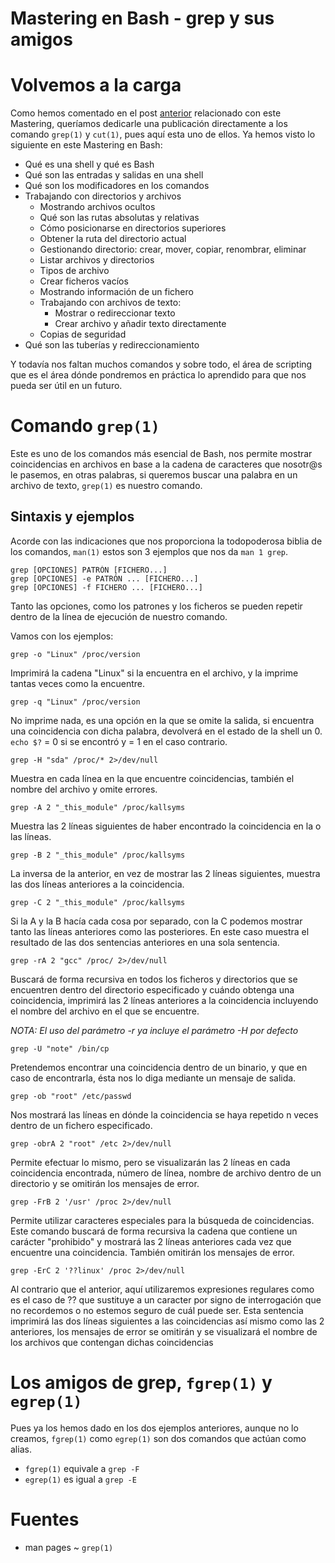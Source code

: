 # Mastering en Bash - grep y sus amigos

# Volvemos a la carga

Como hemos comentado en el post [anterior](https://echemosunbitstazo.es/blog/mastering-bash-redireccionamientos-tuberias?target=_blank) relacionado con este Mastering, queríamos dedicarle una publicación directamente a los comando `grep(1)` y `cut(1)`, pues aquí esta uno de ellos.
Ya hemos visto lo siguiente en este Mastering en Bash:
 * Qué es una shell y qué es Bash
 * Qué son las entradas y salidas en una shell
 * Qué son los modificadores en los comandos
 * Trabajando con directorios y archivos
   * Mostrando archivos ocultos
   * Qué son las rutas absolutas y relativas
   * Cómo posicionarse en directorios superiores
   * Obtener la ruta del directorio actual
   * Gestionando directorio: crear, mover, copiar, renombrar, eliminar
   * Listar archivos y directorios
   * Tipos de archivo
   * Crear ficheros vacíos
   * Mostrando información de un fichero
   * Trabajando con archivos de texto:
     * Mostrar o redireccionar texto
     * Crear archivo y añadir texto directamente
   * Copias de seguridad
* Qué son las tuberías y redireccionamiento

Y todavía nos faltan muchos comandos y sobre todo, el área de scripting que es el área dónde pondremos en práctica lo aprendido para que nos pueda ser útil en un futuro.

# Comando `grep(1)`
Este es uno de los comandos más esencial de Bash, nos permite mostrar coincidencias en archivos en base a la cadena de caracteres que nosotr@s le pasemos, en otras palabras, si queremos buscar una palabra en un archivo de texto, `grep(1)` es nuestro comando.

## Sintaxis y ejemplos
Acorde con las indicaciones que nos proporciona la todopoderosa biblia de los comandos, `man(1)` estos son 3 ejemplos que nos da `man 1 grep`. 
```
grep [OPCIONES] PATRÓN [FICHERO...]
grep [OPCIONES] -e PATRÓN ... [FICHERO...]
grep [OPCIONES] -f FICHERO ... [FICHERO...]
```

Tanto las opciones, como los patrones y los ficheros se pueden repetir dentro de la línea de ejecución de nuestro comando.

Vamos con los ejemplos:

```
grep -o "Linux" /proc/version
```

Imprimirá la cadena "Linux" si la encuentra en el archivo, y la imprime tantas veces como la encuentre.

```
grep -q "Linux" /proc/version
```
No imprime nada, es una opción en la que se omite la salida, si encuentra una coincidencia con dicha palabra, devolverá en el estado de la shell un 0.
`echo $?` = 0 si se encontró y = 1 en el caso contrario.

```
grep -H "sda" /proc/* 2>/dev/null
```
Muestra en cada línea en la que encuentre coincidencias, también el nombre del archivo y omite errores.

```
grep -A 2 "_this_module" /proc/kallsyms
```
Muestra las 2 líneas siguientes de haber encontrado la coincidencia en la o las líneas.

```
grep -B 2 "_this_module" /proc/kallsyms
```
La inversa de la anterior, en vez de mostrar las 2 líneas siguientes, muestra las dos líneas anteriores a la coincidencia.

```
grep -C 2 "_this_module" /proc/kallsyms
```
Si la A y la B hacía cada cosa por separado, con la C podemos mostrar tanto las líneas anteriores como las posteriores. En este caso muestra el resultado de las dos sentencias anteriores en una sola sentencia.

```
grep -rA 2 "gcc" /proc/ 2>/dev/null
```
Buscará de forma recursiva en todos los ficheros y directorios que se encuentren dentro del directorio especificado y cuándo obtenga una coincidencia, imprimirá las 2 líneas anteriores a la coincidencia incluyendo el nombre del archivo en el que se encuentre.

_NOTA: El uso del parámetro -r ya incluye el parámetro -H por defecto_

```
grep -U "note" /bin/cp
```
Pretendemos encontrar una coincidencia dentro de un binario, y que en caso de encontrarla, ésta nos lo diga mediante un mensaje de salida.

```
grep -ob "root" /etc/passwd
```
Nos mostrará las líneas en dónde la coincidencia se haya repetido n veces dentro de un fichero especificado.

```
grep -obrA 2 "root" /etc 2>/dev/null
```
Permite efectuar lo mismo, pero se visualizarán las 2 líneas en cada coincidencia encontrada, número de línea, nombre de archivo dentro de un directorio y se omitirán los mensajes de error.

```
grep -FrB 2 '/usr' /proc 2>/dev/null
```
Permite utilizar caracteres especiales para la búsqueda de coincidencias. Este comando buscará de forma recursiva la cadena que contiene un carácter "prohibido" y mostrará las 2 líneas anteriores cada vez que encuentre una coincidencia. También omitirán los mensajes de error.

```
grep -ErC 2 '??linux' /proc 2>/dev/null
```
Al contrario que el anterior, aquí utilizaremos expresiones regulares como es el caso de ?? que sustituye a un caracter por signo de interrogación que no recordemos o no estemos seguro de cuál puede ser. Esta sentencia imprimirá las dos líneas siguientes a las coincidencias así mismo como las 2 anteriores, los mensajes de error se omitirán y se visualizará el nombre de los archivos que contengan dichas coincidencias

# Los amigos de grep, `fgrep(1)` y `egrep(1)`
Pues ya los hemos dado en los dos ejemplos anteriores, aunque no lo creamos, `fgrep(1)` como `egrep(1)` son dos comandos que actúan como alias.
 * `fgrep(1)` equivale a `grep -F`
 * `egrep(1)` es igual a `grep -E`

# Fuentes
* man pages ~ `grep(1)`





